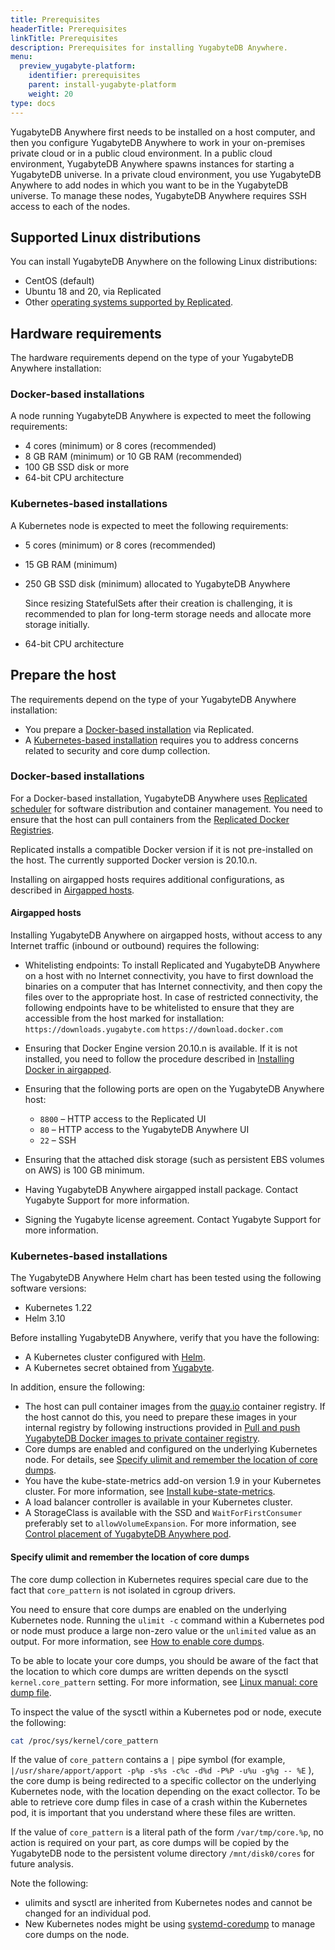 ```yaml
---
title: Prerequisites
headerTitle: Prerequisites
linkTitle: Prerequisites
description: Prerequisites for installing YugabyteDB Anywhere.
menu:
  preview_yugabyte-platform:
    identifier: prerequisites
    parent: install-yugabyte-platform
    weight: 20
type: docs
---
```


YugabyteDB Anywhere first needs to be installed on a host computer, and then you configure YugabyteDB Anywhere to work in your on-premises private cloud or in a public cloud environment. In a public cloud environment, YugabyteDB Anywhere spawns instances for starting a YugabyteDB universe. In a private cloud environment, you use YugabyteDB Anywhere to add nodes in which you want to be in the YugabyteDB universe. To manage these nodes, YugabyteDB Anywhere requires SSH access to each of the nodes.

## Supported Linux distributions

You can install YugabyteDB Anywhere on the following Linux distributions:

- CentOS (default)
- Ubuntu 18 and 20, via Replicated
- Other [operating systems supported by Replicated](https://www.replicated.com/docs/distributing-an-application/supported-operating-systems/).

## Hardware requirements

The hardware requirements depend on the type of your YugabyteDB Anywhere installation:

### Docker-based installations

A node running YugabyteDB Anywhere is expected to meet the following requirements:

- 4 cores (minimum) or 8 cores (recommended)
- 8 GB RAM (minimum) or 10 GB RAM (recommended)
- 100 GB SSD disk or more
- 64-bit CPU architecture

### Kubernetes-based installations

A Kubernetes node is expected to meet the following requirements: 

- 5 cores (minimum) or 8 cores (recommended)

- 15 GB RAM (minimum)

- 250 GB SSD disk (minimum) allocated to YugabyteDB Anywhere 

  Since resizing StatefulSets after their creation is challenging, it is recommended to plan for long-term storage needs and allocate more storage initially.

- 64-bit CPU architecture

## Prepare the host

The requirements depend on the type of your YugabyteDB Anywhere installation:

- You prepare a [Docker-based installation](#docker-based-installations) via Replicated.
- A [Kubernetes-based installation](#kubernetes-based-installations) requires you to address concerns related to security and core dump collection.

### Docker-based installations

For a Docker-based installation, YugabyteDB Anywhere uses [Replicated scheduler](https://www.replicated.com/) for software distribution and container management. You need to ensure that the host can pull containers from the [Replicated Docker Registries](https://help.replicated.com/docs/native/getting-started/docker-registries/).

Replicated installs a compatible Docker version if it is not pre-installed on the host. The currently supported Docker version is 20.10.n.

Installing on airgapped hosts requires additional configurations, as described in [Airgapped hosts](#airgapped-hosts).

#### Airgapped hosts

Installing YugabyteDB Anywhere on airgapped hosts, without access to any Internet traffic (inbound or outbound) requires the following:

- Whitelisting endpoints: To install Replicated and YugabyteDB Anywhere on a host with no Internet connectivity, you have to first download the binaries on a computer that has Internet connectivity, and then copy the files over to the appropriate host. In case of restricted connectivity, the following endpoints have to be whitelisted to ensure that they are accessible from the host marked for installation:
  `https://downloads.yugabyte.com`
  `https://download.docker.com`

- Ensuring that Docker Engine version 20.10.n is available. If it is not installed, you need to follow the procedure described in [Installing Docker in airgapped](https://www.replicated.com/docs/kb/supporting-your-customers/installing-docker-in-airgapped/).
- Ensuring that the following ports are open on the YugabyteDB Anywhere host:
  - `8800` – HTTP access to the Replicated UI
  - `80` – HTTP access to the YugabyteDB Anywhere UI
  - `22` – SSH
- Ensuring that the attached disk storage (such as persistent EBS volumes on AWS) is 100 GB minimum.
- Having YugabyteDB Anywhere airgapped install package. Contact Yugabyte Support for more information.
- Signing the Yugabyte license agreement. Contact Yugabyte Support for more information.

### Kubernetes-based installations

The YugabyteDB Anywhere Helm chart has been tested using the following software versions:

- Kubernetes 1.22
- Helm 3.10


Before installing YugabyteDB Anywhere, verify that you have the following:

- A Kubernetes cluster configured with [Helm](https://helm.sh/).
- A Kubernetes secret obtained from [Yugabyte](https://www.yugabyte.com/platform/#request-trial-form).

In addition, ensure the following:

- The host can pull container images from the [quay.io](https://quay.io/) container registry. If the host cannot do this, you need to prepare these images in your internal registry by following instructions provided in [Pull and push YugabyteDB Docker images to private container registry](../prepare-environment/kubernetes#pull-and-push-yugabytedb-docker-images-to-private-container-registry). 
- Core dumps are enabled and configured on the underlying Kubernetes node. For details, see [Specify ulimit and remember the location of core dumps](#specify-ulimit-and-remember-the-location-of-core-dumps).
- You have the kube-state-metrics add-on version 1.9 in your Kubernetes cluster. For more information, see [Install kube-state-metrics](../prepare-environment/kubernetes#install-kube-state-metrics).
- A load balancer controller is available in your Kubernetes cluster.
- A StorageClass is available with the SSD and `WaitForFirstConsumer` preferably set to `allowVolumeExpansion`. For more information, see [Control placement of YugabyteDB Anywhere pod](../install-software/kubernetes/#control-placement-of-yugabytedb-anywhere-pod).

#### Specify ulimit and remember the location of core dumps

The core dump collection in Kubernetes requires special care due to the fact that `core_pattern` is not isolated in cgroup drivers.

You need to ensure that core dumps are enabled on the underlying Kubernetes node. Running the `ulimit -c` command within a Kubernetes pod or node must produce a large non-zero value or the `unlimited` value as an output. For more information, see [How to enable core dumps](https://www.ibm.com/support/pages/how-do-i-enable-core-dumps). 

To be able to locate your core dumps, you should be aware of the fact that the location to which core dumps are written depends on the sysctl `kernel.core_pattern` setting. For more information, see [Linux manual: core dump file](https://man7.org/linux/man-pages/man5/core.5.html#:~:text=Naming).

To inspect the value of the sysctl within a Kubernetes pod or node, execute the following:

```sh
cat /proc/sys/kernel/core_pattern
```

If the value of `core_pattern` contains a `|` pipe symbol (for example, `|/usr/share/apport/apport -p%p -s%s -c%c -d%d -P%P -u%u -g%g -- %E` ), the core dump is being redirected to a specific collector on the underlying Kubernetes node, with the location depending on the exact collector. To be able to retrieve core dump files in case of a crash within the Kubernetes pod, it is important that you understand where these files are written.

If the value of `core_pattern` is a literal path of the form `/var/tmp/core.%p`, no action is required on your part, as core dumps will be copied by the YugabyteDB node to the persistent volume directory `/mnt/disk0/cores` for future analysis. 

Note the following:

- ulimits and sysctl are inherited from Kubernetes nodes and cannot be changed for an individual pod. 
- New Kubernetes nodes might be using [systemd-coredump](https://www.freedesktop.org/software/systemd/man/systemd-coredump.html) to manage core dumps on the node. 
